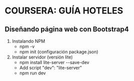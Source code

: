# COURSERA: GUÍA HOTELES

## Diseñando página web con Bootstrap4

1. Instalando NPM
   * npm -v
   * npm init (configuración package.json)
2. Instalar servidor (versión lite)
   * npm install lite-server --save-dev 
   * Add script "dev": "lite-server"
   * npm run dev